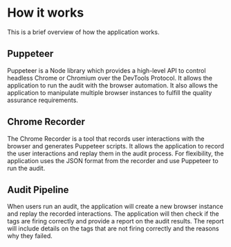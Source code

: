 # How it works

This is a brief overview of how the application works.

## Puppeteer

Puppeteer is a Node library which provides a high-level API to control headless Chrome or Chromium over the DevTools Protocol. It allows the application to run the audit with the browser automation. It also allows the application to manipulate multiple browser instances to fulfill the quality assurance requirements.

## Chrome Recorder

The Chrome Recorder is a tool that records user interactions with the browser and generates Puppeteer scripts. It allows the application to record the user interactions and replay them in the audit process. For flexibility, the application uses the JSON format from the recorder and use Puppeteer to run the audit.

## Audit Pipeline

When users run an audit, the application will create a new browser instance and replay the recorded interactions. The application will then check if the tags are firing correctly and provide a report on the audit results. The report will include details on the tags that are not firing correctly and the reasons why they failed.
